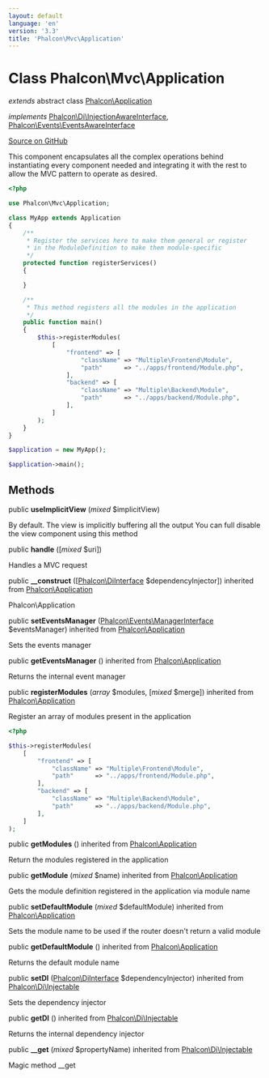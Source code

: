 ```yaml
---
layout: default
language: 'en'
version: '3.3'
title: 'Phalcon\Mvc\Application'
---
```

# Class **Phalcon\Mvc\Application**

*extends* abstract class [Phalcon\Application](/3.3/en/api/Phalcon_Application)

*implements* [Phalcon\Di\InjectionAwareInterface](/3.3/en/api/Phalcon_Di_InjectionAwareInterface), [Phalcon\Events\EventsAwareInterface](/3.3/en/api/Phalcon_Events_EventsAwareInterface)

<a href="https://github.com/phalcon/cphalcon/tree/v3.3.0/phalcon/mvc/application.zep" class="btn btn-default btn-sm">Source on GitHub</a>

This component encapsulates all the complex operations behind instantiating every component
needed and integrating it with the rest to allow the MVC pattern to operate as desired.

```php
<?php

use Phalcon\Mvc\Application;

class MyApp extends Application
{
    /**
     * Register the services here to make them general or register
     * in the ModuleDefinition to make them module-specific
     */
    protected function registerServices()
    {

    }

    /**
     * This method registers all the modules in the application
     */
    public function main()
    {
        $this->registerModules(
            [
                "frontend" => [
                    "className" => "Multiple\Frontend\Module",
                    "path"      => "../apps/frontend/Module.php",
                ],
                "backend" => [
                    "className" => "Multiple\Backend\Module",
                    "path"      => "../apps/backend/Module.php",
                ],
            ]
        );
    }
}

$application = new MyApp();

$application->main();

```


## Methods
public  **useImplicitView** (*mixed* $implicitView)

By default. The view is implicitly buffering all the output
You can full disable the view component using this method



public  **handle** ([*mixed* $uri])

Handles a MVC request



public  **__construct** ([[Phalcon\DiInterface](/3.3/en/api/Phalcon_DiInterface) $dependencyInjector]) inherited from [Phalcon\Application](/3.3/en/api/Phalcon_Application)

Phalcon\Application



public  **setEventsManager** ([Phalcon\Events\ManagerInterface](/3.3/en/api/Phalcon_Events_ManagerInterface) $eventsManager) inherited from [Phalcon\Application](/3.3/en/api/Phalcon_Application)

Sets the events manager



public  **getEventsManager** () inherited from [Phalcon\Application](/3.3/en/api/Phalcon_Application)

Returns the internal event manager



public  **registerModules** (*array* $modules, [*mixed* $merge]) inherited from [Phalcon\Application](/3.3/en/api/Phalcon_Application)

Register an array of modules present in the application

```php
<?php

$this->registerModules(
    [
        "frontend" => [
            "className" => "Multiple\Frontend\Module",
            "path"      => "../apps/frontend/Module.php",
        ],
        "backend" => [
            "className" => "Multiple\Backend\Module",
            "path"      => "../apps/backend/Module.php",
        ],
    ]
);

```



public  **getModules** () inherited from [Phalcon\Application](/3.3/en/api/Phalcon_Application)

Return the modules registered in the application



public  **getModule** (*mixed* $name) inherited from [Phalcon\Application](/3.3/en/api/Phalcon_Application)

Gets the module definition registered in the application via module name



public  **setDefaultModule** (*mixed* $defaultModule) inherited from [Phalcon\Application](/3.3/en/api/Phalcon_Application)

Sets the module name to be used if the router doesn't return a valid module



public  **getDefaultModule** () inherited from [Phalcon\Application](/3.3/en/api/Phalcon_Application)

Returns the default module name



public  **setDI** ([Phalcon\DiInterface](/3.3/en/api/Phalcon_DiInterface) $dependencyInjector) inherited from [Phalcon\Di\Injectable](/3.3/en/api/Phalcon_Di_Injectable)

Sets the dependency injector



public  **getDI** () inherited from [Phalcon\Di\Injectable](/3.3/en/api/Phalcon_Di_Injectable)

Returns the internal dependency injector



public  **__get** (*mixed* $propertyName) inherited from [Phalcon\Di\Injectable](/3.3/en/api/Phalcon_Di_Injectable)

Magic method __get



